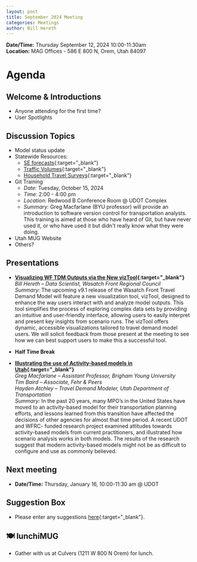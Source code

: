 ```yaml
---
layout: post
title: September 2024 Meeting
categories: Meetings
author: Bill Hereth
---
```


**Date/Time:** Thursday September 12, 2024 10:00-11:30am  
**Location:** MAG Offices - 586 E 800 N, Orem, Utah 84097

# Agenda

## Welcome & Introductions 
- Anyone attending for the first time?
- User Spotlights

## Discussion Topics 
- Model status update
- Statewide Resources:
  - [SE forecasts](https://unifiedplan.org/utah-household-job-forecast-map/){:target="_blank"}
  - [Traffic Volumes](https://unifiedplan.org/traffic-volume-map/){:target="_blank"}
  - [Household Travel Surveys](https://unifiedplan.org/household-travel-surveys/){:target="_blank"}
- Git Training
  - *Date:* Tuesday, October 15, 2024
  - *Time:* 2:00 - 4:00 pm
  - *Location:* Redwood B Conference Room @ UDOT Complex
  - *Summary:* Greg Macfarlane (BYU professor) will provide an introduction to software version control for transportation analysts. This training is aimed at those who have heard of Git, but have never used it, or who have used it but didn't really know what they were doing. 
- Utah MUG Website
- Others?

## Presentations

* **[Visualizing WF TDM Outputs via the New vizTool](https://docs.google.com/presentation/d/1ZrE6csbAJ6p5UFqkcafWv9Qa-vOIcZ-mv0npilMEW7E/edit?usp=sharing){:target="_blank"}**<br/>*Bill Hereth – Data Scientist, Wasatch Front Regional Council*<br/>*Summary:* The upcoming v9.1 release of the Wasatch Front Travel Demand Model will feature a new visualization tool, vizTool, designed to enhance the way users interact with and analyze model outputs. This tool simplifies the process of exploring complex data sets by providing an intuitive and user-friendly interface, allowing users to easily interpret and present key insights from scenario runs. The vizTool offers dynamic, accessible visualizations tailored to travel demand model users. We will solicit feedback from those present at the meeting to see how we can best support users to make this a successful tool.

* **Half Time Break**<br>

* **[Illustrating the use of Activity-based models in Utah](https://docs.google.com/presentation/d/1PEzDVVTjSzG21b1hGNbZ5ppHctOgUKiWun9xe4_frhg/edit#slide=id.g1354406bfd5_0_0){:target="_blank"}**<br/>*Greg Macfarlane – Assistant Professor, Brigham Young University*<br/>*Tim Baird – Associate, Fehr & Peers*<br/>*Hayden Atchley – Travel Demand Modeler, Utah Department of Transportation*<br/>*Summary:* In the past 20 years, many MPO’s in the United States have moved to an activity-based model for their transportation planning efforts, and lessons learned from this transition have affected the decisions of other agencies for almost that time period. A recent UDOT and WFRC- funded research project examined attitudes towards activity-based models from current practitioners, and illustrated how scenario analysis works in both models. The results of the research suggest that modern activity-based models might not be as difficult to configure and use as commonly believed.

## Next meeting
* **Date/Time:** Thursday, January 16, 10:00-11:30 am @ UDOT

## Suggestion Box
- Please enter any suggestions [here](https://forms.gle/jv6GNKzSMeUwM2M69){:target="_blank"}.

## 🍽 lunchiMUG
- Gather with us at Culvers (1211 W 800 N Orem) for lunch.
